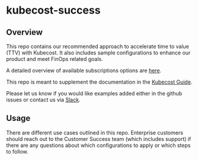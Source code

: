 # kubecost-success

## Overview

This repo contains our recommended approach to accelerate time to value (TTV) with Kubecost. It also includes sample configurations to enhance our product and meet FinOps related goals.

A detailed overview of available subscriptions options are [here](https://www.kubecost.com/pricing/).

This repo is meant to supplement the documentation in the [Kubecost Guide](https://docs.kubecost.com/).

Please let us know if you would like examples added either in the github issues or contact us via [Slack](https://kubecost.slack.com/).

## Usage

There are different use cases outlined in this repo. Enterprise customers should reach out to the Customer Success team (which includes support) if there are any questions about which configurations to apply or which steps to follow.
